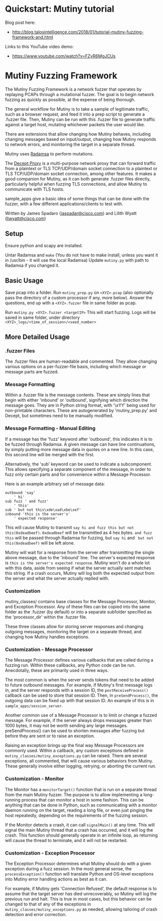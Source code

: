 # Quickstart: Mutiny tutorial

Blog post here:
* http://blog.talosintelligence.com/2018/01/tutorial-mutiny-fuzzing-framework-and.html

Links to this YouTube video demo:
* https://www.youtube.com/watch?v=FZyR6MgJCUs

# Mutiny Fuzzing Framework

The Mutiny Fuzzing Framework is a network fuzzer that operates by replaying
PCAPs through a mutational fuzzer.  The goal is to begin network fuzzing as
quickly as possible, at the expense of being thorough.

The general workflow for Mutiny is to take a sample of legitimate traffic, such
as a browser request, and feed it into a prep script to generate a .fuzzer file.
Then, Mutiny can be run with this .fuzzer file to generate traffic against a
target host, mutating whichever packets the user would like.

There are extensions that allow changing how Mutiny behaves, including changing
messages based on input/output, changing how Mutiny responds to network errors,
and monitoring the target in a separate thread.

Mutiny uses [Radamsa](https://github.com/aoh/radamsa) to perform mutations.

The [Decept Proxy](https://github.com/Cisco-Talos/Decept) is a multi-purpose
network proxy that can forward traffic from a plaintext or TLS TCP/UDP/domain
socket connection to a plaintext or TLS TCP/UDP/domain socket connection, among
other features.  It makes a good companion for Mutiny, as it can both generate
.fuzzer files directly, particularly helpful when fuzzing TLS connections, and
allow Mutiny to communicate with TLS hosts.

sample_apps give a basic idea of some things that can be done with the fuzzer,
with a few different applications/clients to test with.

Written by James Spadaro (jaspadar@cisco.com) and Lilith Wyatt
(liwyatt@cisco.com)

## Setup

Ensure python and scapy are installed.

Untar Radamsa and `make`  (You do not have to make install, unless you want it
in /usr/bin - it will use the local Radamsa) Update `mutiny.py` with path to
Radamsa if you changed it.

## Basic Usage

Save pcap into a folder.  Run `mutiny_prep.py` on `<XYZ>.pcap` (also optionally
pass the directory of a custom processor if any, more below).  Answer the
questions, end up with a `<XYZ>.fuzzer` file in same folder as pcap.

Run `mutiny.py <XYZ>.fuzzer <targetIP>` This will start fuzzing. Logs will be
saved in same folder, under directory
`<XYZ>_logs/<time_of_session>/<seed_number>`

## More Detailed Usage

### .fuzzer Files

The .fuzzer files are human-readable and commented.  They allow changing various
options on a per-fuzzer-file basis, including which message or message parts are
fuzzed.

### Message Formatting

Within a .fuzzer file is the message contents.  These are simply lines that
begin with either 'inbound' or 'outbound', signifying which direction the
message goes.  They are in Python string format, with '\xYY' being used for
non-printable characters.  These are autogenerated by 'mutiny_prep.py' and
Decept, but sometimes need to be manually modified.

### Message Formatting - Manual Editing

If a message has the 'fuzz' keyword after 'outbound', this indicates it is to be
fuzzed through Radamsa.  A given message can have line continuations, by simply
putting more message data in quotes on a new line.  In this case, this second
line will be merged with the first.

Alternatively, the 'sub' keyword can be used to indicate a subcomponent.  This
allows specifying a separate component of the message, in order to fuzz only
certain parts and for convenience within a Message Processor.

Here is an example arbitrary set of message data:
```
outbound 'say'
    ' hi'
sub fuzz ' and fuzz'
    ' this'
sub ' but not this\xde\xad\xbe\xef'
inbound 'this is the server's'
    ' expected response'
```

This will cause Mutiny to transmit `say hi and fuzz this but not
this(0xdeadbeef)`.  `0xdeadbeef` will be transmitted as 4 hex bytes.  `and fuzz
this` will be passed through Radamsa for fuzzing, but `say hi` and ` but not
this(0xdeadbeef)` will be left alone.

Mutiny will wait for a response from the server after transmitting the single
above message, due to the 'inbound' line.  The server's expected response is
`this is the server's expected response`.  Mutiny won't do a whole lot with this
data, aside from seeing if what the server actually sent matches this string.
If a crash occurs, Mutiny will log both the expected output from the server and
what the server actually replied with.

### Customization

mutiny_classes/ contains base classes for the Message Processor, Monitor, and
Exception Processor.  Any of these files can be copied into the same folder as
the .fuzzer (by default) or into a separate subfolder specified as the
'processor_dir' within the .fuzzer file.

These three classes allow for storing server responses and changing outgoing
messages, monitoring the target on a separate thread, and changing how Mutiny
handles exceptions.

### Customization - Message Processor

The Message Processor defines various callbacks that are called during a fuzzing
run.  Within these callbacks, any Python code can be run.  Anecdotally, these
are primarily used in three ways.  

The most common is when the server sends tokens that need to be added to future
outbound messages.  For example, if Mutiny's first message logs in, and the
server responds with a session ID, the `postReceiveProcess()` callback can be used
to store that session ID.  Then, in `preSendProcess()`, the outgoing data can be
fixed up with that session ID.  An example of this is in
`sample_apps/session_server`.

Another common use of a Message Processor is to limit or change a fuzzed
message.  For example, if the server always drops messages greater than 1000
bytes, it may not be worth sending any large messages.  preSendProcess() can be
used to shorten messages after fuzzing but before they are sent or to raise an
exception.

Raising an exception brings up the final way Message Processors are commonly
used.  Within a callback, any custom exceptions defined in
`mutiny_classes/mutiny_exceptions.py` can be raised.  There are several
exceptions, all commented, that will cause various behaviors from Mutiny.  These
generally involve either logging, retrying, or aborting the current run.

### Customization - Monitor

The Monitor has a `monitorTarget()` function that is run on a separate thread from
the main Mutiny fuzzer.  The purpose is to allow implementing a long-running
process that can monitor a host in some fashion.  This can be anything that can
be done in Python, such as communicating with a monitor daemon running on the
target, reading a long file, or even just pinging the host repeatedly, depending
on the requirements of the fuzzing session.

If the Monitor detects a crash, it can call `signalMain()` at any time.  This will
signal the main Mutiny thread that a crash has occurred, and it will log the
crash.  This function should generally operate in an infinite loop, as returning
will cause the thread to terminate, and it will not be restarted.

### Customization - Exception Processor

The Exception Processor determines what Mutiny should do with a given exception
during a fuzz session.  In the most general sense, the `processException()`
function will translate Python and OS-level exceptions into Mutiny error
handling actions as best as it can.

For example, if Mutiny gets 'Connection Refused', the default response is to
assume that the target server has died unrecoverably, so Mutiny will log the
previous run and halt.  This is true in most cases, but this behavior can be
changed to that of any of the exceptions in
`mutiny_classes/mutiny_exceptions.py` as needed, allowing tailoring of crash
detection and error correction.
